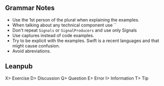 ## Grammar Notes
- Use the 1st person of the plural when explaining the examples.
- When talking about any technical component use ``
- Don't repeat `Signals` or `SignalProducers` and use only Signals
- Use captures instead of code examples.
- Try to be explicit with the examples. Swift is a recent languages and that might cause confusion.
- Avoid abreviations.

## Leanpub
X> Exercise
D> Discussion
Q> Question
E> Error
I> Information
T> Tip
